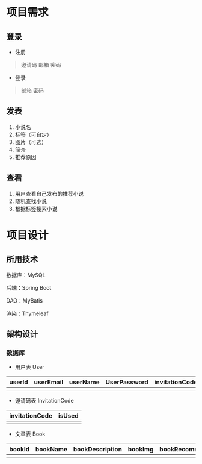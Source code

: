 # 项目需求

## 登录

*  注册

> 邀请码
> 邮箱
> 密码

* 登录

> 邮箱
> 密码

## 发表

1. 小说名
2. 标签（可自定）
3. 图片（可选） 
4. 简介
5. 推荐原因

## 查看

1. 用户查看自己发布的推荐小说
2. 随机查找小说
3. 根据标签搜索小说

# 项目设计

## 所用技术
数据库：MySQL

后端：Spring Boot 

DAO：MyBatis

渲染：Thymeleaf

## 架构设计

### 数据库

* 用户表 User

| userId | userEmail |userName | UserPassword | invitationCode |
| :----: | :-------: |:------: | :----------: | :------------: |
|        |           |         |              |                |

* 邀请码表 InvitationCode

| invitationCode | isUsed |
| :------------: | :----: |
|                |        |

* 文章表 Book

| bookId | bookName | bookDescription | bookImg | bookRecommendReason | bookTag | bookPublish |
| :----: | :------: | :-------------: | :-----: | :-----------------: | :-----: | :---------: |
|        |          |                 |         |                     |         |             |

